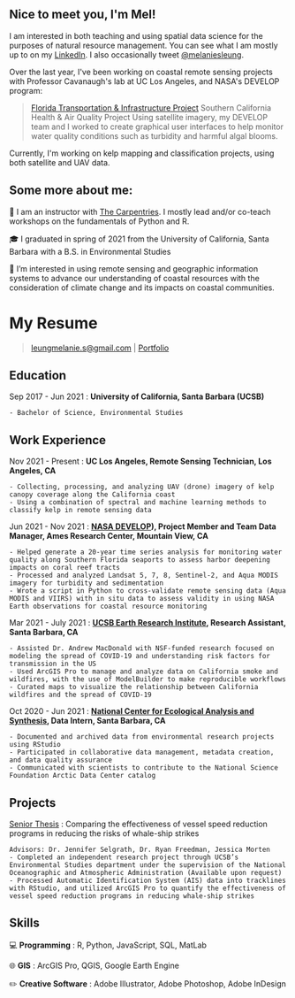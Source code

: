 
## Nice to meet you, I'm Mel! 
I am interested in both teaching and using spatial data science for the purposes of natural resource management.
You can see what I am mostly up to on my [LinkedIn](https://linkedin.com/in/melaniesleung). I also occasionally tweet [@melaniesleung](https://twitter.com/melaniesleung).

Over the last year, I've been working on coastal remote sensing projects with Professor Cavanaugh's lab at UC Los Angeles, and NASA's DEVELOP program: 
> [Florida Transportation & Infrastructure Project](https://develop.larc.nasa.gov/2021/summer/FloridaTI.html)
> Southern California Health & Air Quality Project
Using satellite imagery, my DEVELOP team and I worked to create graphical user interfaces to help monitor water quality conditions such as turbidity and harmful algal blooms.

Currently, I'm working on kelp mapping and classification projects, using both satellite and UAV data. 

## Some more about me:

:herb: I am an instructor with [The Carpentries](https://carpentries.org/). I mostly lead and/or co-teach workshops on the fundamentals of Python and R.

:mortar_board: I graduated in spring of 2021 from the University of California, Santa Barbara with a B.S. in Environmental Studies

👯 I’m interested in using remote sensing and geographic information systems to advance our understanding of coastal resources with the consideration of climate change and its impacts on coastal communities.


My Resume
===========

> [leungmelanie.s@gmail.com](mailto:leungmelanie.s@gmail.com) |
> [Portfolio](https://melanieleung.wixsite.com/portfolio) 

Education
---------

Sep 2017 - Jun 2021
:   **University of California, Santa Barbara (UCSB)**

    - Bachelor of Science, Environmental Studies

Work Experience
---------------
Nov 2021 - Present
:   **UC Los Angeles, Remote Sensing Technician, Los Angeles, CA**

    - Collecting, processing, and analyzing UAV (drone) imagery of kelp canopy coverage along the California coast
    - Using a combination of spectral and machine learning methods to classify kelp in remote sensing data
    
Jun 2021 - Nov 2021
:   **[NASA DEVELOP](https://develop.larc.nasa.gov/)), Project Member and Team Data Manager, Ames Research Center, Mountain View, CA**

    - Helped generate a 20-year time series analysis for monitoring water quality along Southern Florida seaports to assess harbor deepening impacts on coral reef tracts
    - Processed and analyzed Landsat 5, 7, 8, Sentinel-2, and Aqua MODIS imagery for turbidity and sedimentation
    - Wrote a script in Python to cross-validate remote sensing data (Aqua MODIS and VIIRS) with in situ data to assess validity in using NASA Earth observations for coastal resource monitoring

Mar 2021 - July 2021
:   **[UCSB Earth Research Institute](https://www.eri.ucsb.edu/), Research Assistant, Santa Barbara, CA**

    - Assisted Dr. Andrew MacDonald with NSF-funded research focused on modeling the spread of COVID-19 and understanding risk factors for transmission in the US
    - Used ArcGIS Pro to manage and analyze data on California smoke and wildfires, with the use of ModelBuilder to make reproducible workflows
    - Curated maps to visualize the relationship between California wildfires and the spread of COVID-19
    
Oct 2020 - Jun 2021
:   **[National Center for Ecological Analysis and Synthesis](https://www.nceas.ucsb.edu/arctic-data-center), Data Intern, Santa Barbara, CA**

    - Documented and archived data from environmental research projects using RStudio
    - Participated in collaborative data management, metadata creation, and data quality assurance
    - Communicated with scientists to contribute to the National Science Foundation Arctic Data Center catalog

Projects
-----------------

[Senior Thesis](https://storymaps.arcgis.com/stories/f0d58d21daba467baf4ded74c31c767f)
:   Comparing the effectiveness of vessel speed reduction programs in reducing the risks of whale-ship strikes

    Advisors: Dr. Jennifer Selgrath, Dr. Ryan Freedman, Jessica Morten
    - Completed an independent research project through UCSB’s Environmental Studies department under the supervision of the National Oceanographic and Atmospheric Administration (Available upon request)
    - Processed Automatic Identification System (AIS) data into tracklines with RStudio, and utilized ArcGIS Pro to quantify the effectiveness of vessel speed reduction programs in reducing whale-ship strikes


Skills
------

:computer: **Programming**
:   R, Python, JavaScript, SQL, MatLab

:globe_with_meridians: **GIS**
:   ArcGIS Pro, QGIS, Google Earth Engine

:pencil2: **Creative Software**
:   Adobe Illustrator, Adobe Photoshop, Adobe InDesign
